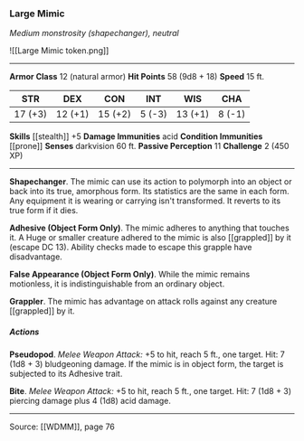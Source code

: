 ### Large Mimic
_Medium monstrosity (shapechanger), neutral_

![[Large Mimic token.png]]


---

**Armor Class** 12 (natural armor)
**Hit Points** 58 (9d8 + 18)
**Speed** 15 ft.

| STR     | DEX     | CON     | INT     | WIS     | CHA     |
|---------|---------|---------|---------|---------|---------|
| 17 (+3) | 12 (+1) | 15 (+2) | 5 (-3) | 13 (+1) | 8 (-1) |

**Skills** [[stealth]] +5
**Damage Immunities** acid
**Condition Immunities** [[prone]]
**Senses** darkvision 60 ft.
**Passive Perception** 11
**Challenge** 2 (450 XP)

---

**Shapechanger**. The mimic can use its action to polymorph into an object or back into its true, amorphous form. Its statistics are the same in each form. Any equipment it is wearing or carrying isn't transformed. It reverts to its true form if it dies.

**Adhesive (Object Form Only)**. The mimic adheres to anything that touches it. A Huge or smaller creature adhered to the mimic is also [[grappled]] by it (escape DC 13). Ability checks made to escape this grapple have disadvantage.

**False Appearance (Object Form Only)**. While the mimic remains motionless, it is indistinguishable from an ordinary object.

**Grappler**. The mimic has advantage on attack rolls against any creature [[grappled]] by it.

##### Actions
**Pseudopod**. _Melee Weapon Attack:_ +5 to hit, reach 5 ft., one target. Hit: 7 (1d8 + 3) bludgeoning damage. If the mimic is in object form, the target is subjected to its Adhesive trait.

**Bite**. _Melee Weapon Attack:_ +5 to hit, reach 5 ft., one target. Hit: 7 (1d8 + 3) piercing damage plus 4 (1d8) acid damage.


---

Source: [[WDMM]], page 76